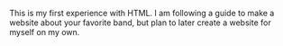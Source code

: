 This is my first experience with HTML. I am following a guide to make a website about your favorite band, but plan to later create a website for myself on my own.